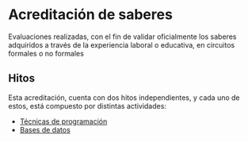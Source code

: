 # Acreditación de saberes
Evaluaciones realizadas, con el fin de validar oficialmente los saberes adquiridos a través de la experiencia laboral o educativa, en circuitos formales o no formales


## Hitos

Esta acreditación, cuenta con dos hitos independientes, y cada uno de estos, está compuesto por distintas actividades:
* [Técnicas de programación](/tecnicas-de-programacion)
* [Bases de datos](/bases-de-datos)

